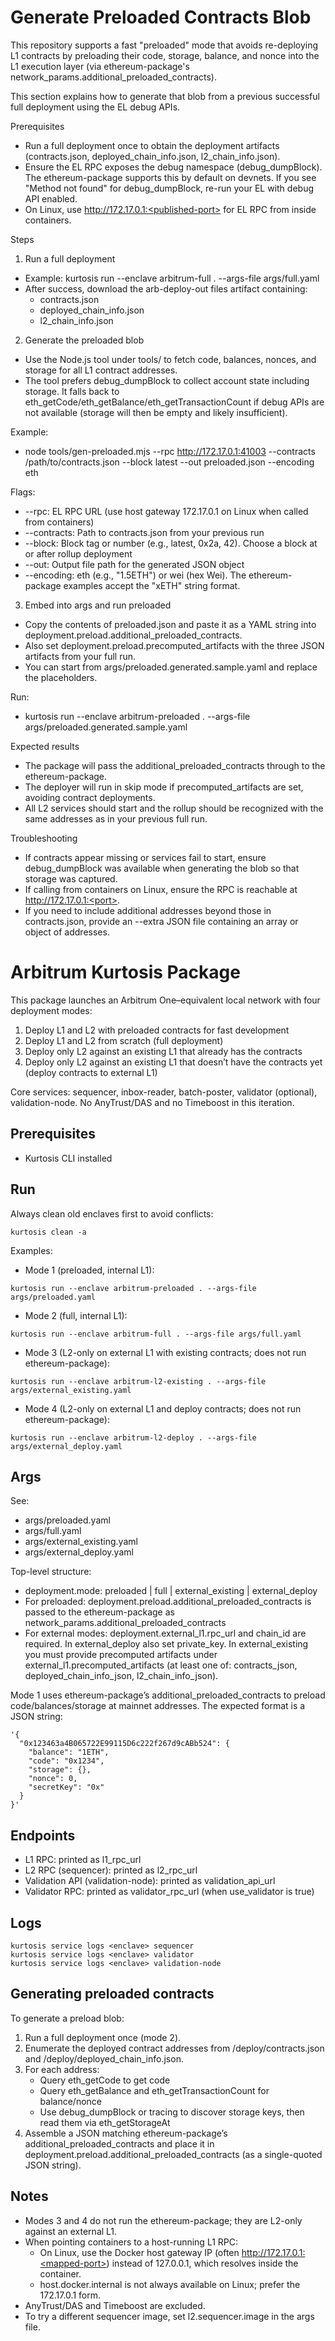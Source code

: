 # Generate Preloaded Contracts Blob

This repository supports a fast "preloaded" mode that avoids re-deploying L1 contracts by preloading their code, storage, balance, and nonce into the L1 execution layer (via ethereum-package's network_params.additional_preloaded_contracts).

This section explains how to generate that blob from a previous successful full deployment using the EL debug APIs.

Prerequisites
- Run a full deployment once to obtain the deployment artifacts (contracts.json, deployed_chain_info.json, l2_chain_info.json).
- Ensure the EL RPC exposes the debug namespace (debug_dumpBlock). The ethereum-package supports this by default on devnets. If you see "Method not found" for debug_dumpBlock, re-run your EL with debug API enabled.
- On Linux, use http://172.17.0.1:<published-port> for EL RPC from inside containers.

Steps
1) Run a full deployment
- Example: kurtosis run --enclave arbitrum-full . --args-file args/full.yaml
- After success, download the arb-deploy-out files artifact containing:
  - contracts.json
  - deployed_chain_info.json
  - l2_chain_info.json

2) Generate the preloaded blob
- Use the Node.js tool under tools/ to fetch code, balances, nonces, and storage for all L1 contract addresses.
- The tool prefers debug_dumpBlock to collect account state including storage. It falls back to eth_getCode/eth_getBalance/eth_getTransactionCount if debug APIs are not available (storage will then be empty and likely insufficient).

Example:
- node tools/gen-preloaded.mjs --rpc http://172.17.0.1:41003 --contracts /path/to/contracts.json --block latest --out preloaded.json --encoding eth

Flags:
- --rpc: EL RPC URL (use host gateway 172.17.0.1 on Linux when called from containers)
- --contracts: Path to contracts.json from your previous run
- --block: Block tag or number (e.g., latest, 0x2a, 42). Choose a block at or after rollup deployment
- --out: Output file path for the generated JSON object
- --encoding: eth (e.g., "1.5ETH") or wei (hex Wei). The ethereum-package examples accept the "xETH" string format.

3) Embed into args and run preloaded
- Copy the contents of preloaded.json and paste it as a YAML string into deployment.preload.additional_preloaded_contracts.
- Also set deployment.preload.precomputed_artifacts with the three JSON artifacts from your full run.
- You can start from args/preloaded.generated.sample.yaml and replace the placeholders.

Run:
- kurtosis run --enclave arbitrum-preloaded . --args-file args/preloaded.generated.sample.yaml

Expected results
- The package will pass the additional_preloaded_contracts through to the ethereum-package.
- The deployer will run in skip mode if precomputed_artifacts are set, avoiding contract deployments.
- All L2 services should start and the rollup should be recognized with the same addresses as in your previous full run.

Troubleshooting
- If contracts appear missing or services fail to start, ensure debug_dumpBlock was available when generating the blob so that storage was captured.
- If calling from containers on Linux, ensure the RPC is reachable at http://172.17.0.1:<port>.
- If you need to include additional addresses beyond those in contracts.json, provide an --extra JSON file containing an array or object of addresses.


# Arbitrum Kurtosis Package

This package launches an Arbitrum One–equivalent local network with four deployment modes:
1) Deploy L1 and L2 with preloaded contracts for fast development
2) Deploy L1 and L2 from scratch (full deployment)
3) Deploy only L2 against an existing L1 that already has the contracts
4) Deploy only L2 against an existing L1 that doesn’t have the contracts yet (deploy contracts to external L1)

Core services: sequencer, inbox-reader, batch-poster, validator (optional), validation-node.
No AnyTrust/DAS and no Timeboost in this iteration.

## Prerequisites
- Kurtosis CLI installed

## Run
Always clean old enclaves first to avoid conflicts:
```
kurtosis clean -a
```

Examples:
- Mode 1 (preloaded, internal L1):
```
kurtosis run --enclave arbitrum-preloaded . --args-file args/preloaded.yaml
```
- Mode 2 (full, internal L1):
```
kurtosis run --enclave arbitrum-full . --args-file args/full.yaml
```
- Mode 3 (L2-only on external L1 with existing contracts; does not run ethereum-package):
```
kurtosis run --enclave arbitrum-l2-existing . --args-file args/external_existing.yaml
```
- Mode 4 (L2-only on external L1 and deploy contracts; does not run ethereum-package):
```
kurtosis run --enclave arbitrum-l2-deploy . --args-file args/external_deploy.yaml
```

## Args
See:
- args/preloaded.yaml
- args/full.yaml
- args/external_existing.yaml
- args/external_deploy.yaml

Top-level structure:
- deployment.mode: preloaded | full | external_existing | external_deploy
- For preloaded: deployment.preload.additional_preloaded_contracts is passed to the ethereum-package as network_params.additional_preloaded_contracts
- For external modes: deployment.external_l1.rpc_url and chain_id are required. In external_deploy also set private_key. In external_existing you must provide precomputed artifacts under external_l1.precomputed_artifacts (at least one of: contracts_json, deployed_chain_info_json, l2_chain_info_json).

Mode 1 uses ethereum-package’s additional_preloaded_contracts to preload code/balances/storage at mainnet addresses. The expected format is a JSON string:
```
'{
  "0x123463a4B065722E99115D6c222f267d9cABb524": {
    "balance": "1ETH",
    "code": "0x1234",
    "storage": {},
    "nonce": 0,
    "secretKey": "0x"
  }
}'
```

## Endpoints
- L1 RPC: printed as l1_rpc_url
- L2 RPC (sequencer): printed as l2_rpc_url
- Validation API (validation-node): printed as validation_api_url
- Validator RPC: printed as validator_rpc_url (when use_validator is true)

## Logs
```
kurtosis service logs <enclave> sequencer
kurtosis service logs <enclave> validator
kurtosis service logs <enclave> validation-node
```

## Generating preloaded contracts
To generate a preload blob:
1. Run a full deployment once (mode 2).
2. Enumerate the deployed contract addresses from /deploy/contracts.json and /deploy/deployed_chain_info.json.
3. For each address:
   - Query eth_getCode to get code
   - Query eth_getBalance and eth_getTransactionCount for balance/nonce
   - Use debug_dumpBlock or tracing to discover storage keys, then read them via eth_getStorageAt
4. Assemble a JSON matching ethereum-package’s additional_preloaded_contracts and place it in deployment.preload.additional_preloaded_contracts (as a single-quoted JSON string).

## Notes
- Modes 3 and 4 do not run the ethereum-package; they are L2-only against an external L1.
- When pointing containers to a host-running L1 RPC:
  - On Linux, use the Docker host gateway IP (often http://172.17.0.1:<mapped-port>) instead of 127.0.0.1, which resolves inside the container.
  - host.docker.internal is not always available on Linux; prefer the 172.17.0.1 form.
- AnyTrust/DAS and Timeboost are excluded.
- To try a different sequencer image, set l2.sequencer.image in the args file.

